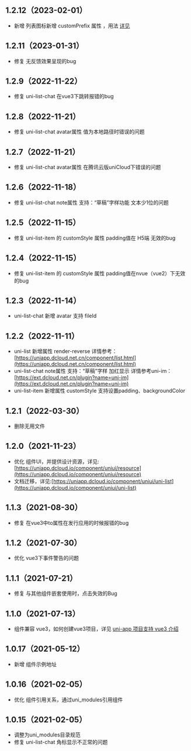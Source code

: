 ## 1.2.12（2023-02-01）

- 新增 列表图标新增 customPrefix 属性
  ，用法 [详见](https://uniapp.dcloud.net.cn/component/uniui/uni-icons.html#icons-props)

## 1.2.11（2023-01-31）

- 修复 无反馈效果呈现的bug

## 1.2.9（2022-11-22）

- 修复 uni-list-chat 在vue3下跳转报错的bug

## 1.2.8（2022-11-21）

- 修复 uni-list-chat avatar属性 值为本地路径时错误的问题

## 1.2.7（2022-11-21）

- 修复 uni-list-chat avatar属性 在腾讯云版uniCloud下错误的问题

## 1.2.6（2022-11-18）

- 修复 uni-list-chat note属性 支持：“草稿”字样功能 文本少1位的问题

## 1.2.5（2022-11-15）

- 修复 uni-list-item 的 customStyle 属性 padding值在 H5端 无效的bug

## 1.2.4（2022-11-15）

- 修复 uni-list-item 的 customStyle 属性 padding值在nvue（vue2）下无效的bug

## 1.2.3（2022-11-14）

- uni-list-chat 新增 avatar 支持 fileId

## 1.2.2（2022-11-11）

- uni-list 新增属性 render-reverse
  详情参考：[https://uniapp.dcloud.net.cn/component/list.html](https://uniapp.dcloud.net.cn/component/list.html)
- uni-list-chat note属性 支持：“草稿”字样 加红显示
  详情参考uni-im：[https://ext.dcloud.net.cn/plugin?name=uni-im](https://ext.dcloud.net.cn/plugin?name=uni-im)
- uni-list-item 新增属性 customStyle 支持设置padding、backgroundColor

## 1.2.1（2022-03-30）

- 删除无用文件

## 1.2.0（2021-11-23）

- 优化
  组件UI，并提供设计资源，详见:[https://uniapp.dcloud.io/component/uniui/resource](https://uniapp.dcloud.io/component/uniui/resource)
- 文档迁移，详见:[https://uniapp.dcloud.io/component/uniui/uni-list](https://uniapp.dcloud.io/component/uniui/uni-list)

## 1.1.3（2021-08-30）

- 修复 在vue3中to属性在发行应用的时候报错的bug

## 1.1.2（2021-07-30）

- 优化 vue3下事件警告的问题

## 1.1.1（2021-07-21）

- 修复 与其他组件嵌套使用时，点击失效的Bug

## 1.1.0（2021-07-13）

- 组件兼容 vue3，如何创建vue3项目，详见 [uni-app 项目支持 vue3 介绍](https://ask.dcloud.net.cn/article/37834)

## 1.0.17（2021-05-12）

- 新增 组件示例地址

## 1.0.16（2021-02-05）

- 优化 组件引用关系，通过uni_modules引用组件

## 1.0.15（2021-02-05）

- 调整为uni_modules目录规范
- 修复 uni-list-chat 角标显示不正常的问题
